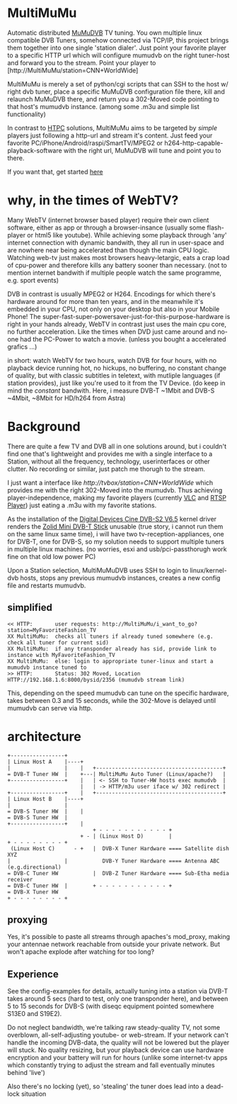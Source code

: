 # MultiMuMu
Automatic distributed [MuMuDVB](http://mumudvb.net) TV tuning. You own multiple linux compatible DVB Tuners, somehow connected via TCP/IP, this project brings them together into one single 'station dialer'. Just point your favorite player to a specific HTTP url which will configure mumudvb on the right tuner-host and forward you to the stream. Point your player to [http://MultiMuMu/station=CNN+WorldWide]

MultiMuMu is merely a set of python/cgi scripts that can SSH to the host w/ right dvb tuner, place a specific MuMuDVB configuration file there, kill and relaunch MuMuDVB there, and return you a 302-Moved code pointing to that host's mumudvb instance. (among some .m3u and simple list functionality)

In contrast to [HTPC](https://en.wikipedia.org/wiki/Home_theater_PC) solutions, MultiMuMu aims to be targeted by _simple_ players just following a http-url and stream it's content.
Just feed your favorite PC/iPhone/Android/raspi/SmartTV/MPEG2 or h264-http-capable-playback-software with the right url, MuMuDVB will tune and point you to there. 

If you want that, get started [here](README.get_started.md)

# why, in the times of WebTV?
Many WebTV (internet browser based player) require their own client software, either as app or through a browser-insance (usually some flash-player or html5 like youtube). While achieving some playback through 'any' internet connection with dynamic bandwith, they all run in user-space and are nowhere near being accelerated than though the main CPU logic. Watching web-tv just makes most browsers heavy-letargic, eats a crap load of cpu-power and therefore kills any battery sooner than necessary. (not to mention internet bandwith if multiple people watch the same programme, e.g. sport events) 

DVB in contrast is usually MPEG2 or H264. Encodings for which there's hardware around for more than ten years, and in the meanwhile it's embedded in your CPU, not only on your desktop but also in your Mobile Phone! The super-fast-super-powersaver-just-for-this-purpose-hardware is right in your hands already, WebTV in contrast just uses the main cpu core, no further acceleration. Like the times when DVD just came around and no-one had the PC-Power to watch a movie. (unless you bought a accelerated grafics ...)

in short: watch WebTV for two hours, watch DVB for four hours, with no playback device running hot, no hickups, no buffering, no constant change of quality, but with classic subtitles in teletext, with mutliple languages (if station provides), just like you're used to it from the TV Device. (do keep in mind the _constant_ bandwith. Here, i measure DVB-T ~1Mbit and DVB-S ~4Mbit, ~8Mbit for HD/h264 from Astra)

# Background
There are quite a few TV and DVB all in one solutions around, but i couldn't find one that's lightweight and provides me with a single interface to a Station, without all the frequency, technology, userinterfaces or other clutter. No recording or similar, just patch me thorugh to the stream.

I just want a interface like _http://tvbox/station=CNN+WorldWide_ which provides me with the right 302-Moved into the mumudvb. Thus achieving player-independence, making my favorite players (currently [VLC](http://videolan.org) and [RTSP Player](https://play.google.com/store/apps/details?id=org.rtspplr.app)) just eating a .m3u with my favorite stations. 

As the installation of the [Digital Devices Cine DVB-S2 V6.5](https://www.digital-devices.eu/downloads-www/cine/s/datenblatt_cine_s2_V6_dt.pdf) kernel driver renders the [Zolid Mini DVB-T Stick](https://www.linuxtv.org/wiki/index.php/Zolid_Mini_DVB-T_Stick) unusable (true story, i cannot run them on the same linux same time), i will have two tv-reception-appliances, one for DVB-T, one for DVB-S, so my solution needs to support multiple tuners in multiple linux machines. (no worries, esxi and usb/pci-passthorugh work fine on that old low power PC)

Upon a Station selection, MultiMuMuDVB uses SSH to login to linux/kernel-dvb hosts, stops any previous mumudvb instances, creates a new config file and restarts mumudvb.


## simplified
```
<< HTTP:       user requests: http://MultiMuMu/i_want_to_go?station=MyFavoriteFashion_TV
XX MultiMuMu:  checks all tuners if already tuned somewhere (e.g. check all tuner for current sid)
XX MultiMuMu:  if any transponder already has sid, provide link to instance with MyFavoriteFashion_TV
XX MultiMuMu:  else: login to appropriate tuner-linux and start a mumudvb instance tuned to
>> HTTP:       Status: 302 Moved, Location HTTP://192.168.1.6:8000/bysid/2356 (mumudvb stream link)
```
This, depending on the speed mumudvb can tune on the specific hardware, takes between 0.3 and 15 seconds, while the 302-Move is delayed until mumudvb can serve via http.

# architecture
```
+-----------------+
| Linux Host A    |----+
|                 |    |   +----------------------------------------+
= DVB-T Tuner HW  |    +---| MultiMuMu Auto Tuner (Linux/apache?)   |
+-----------------+    |   | <- SSH to Tuner-HW hosts exec mumudvb  |
                       |   | -> HTTP/m3u user iface w/ 302 redirect |
+-----------------+    |   +----------------------------------------+
| Linux Host B    |----+
|                 |
= DVB-S Tuner HW  |    |
= DVB-S Tuner HW  |
+-----------------+    |
                           + - - - - - - - - - - - +
                       + - | (Linux Host D)        |
+ - - - - - - - - +
 (Linux Host C)      - +   |  DVB-X Tuner Hardware ==== Satellite dish XYZ
|                 |           DVB-Y Tuner Hardware ==== Antenna ABC (e.g.directional)
= DVB-C Tuner HW           |  DVB-Z Tuner Hardware ==== Sub-Etha media receiver
= DVB-C Tuner HW  |        + - - - - - - - - - - - +
= DVB-X Tuner HW
+ - - - - - - - - +
```

## proxying
Yes, it's possible to paste all streams through apaches's mod_proxy, making your antennae network reachable from outside your private network. But won't apache explode after watching for too long?

## Experience
See the config-examples for details, actually tuning into a station via DVB-T takes around 5 secs (hard to test, only one transponder here), and between 5 to 15 seconds for DVB-S (with diseqc equipment pointed somewhere S13E0 and S19E2).

Do not neglect bandwidth, we're talking raw steady-quality TV, not some overblown, all-self-adjusting youtube- or web-stream. If your network can't handle the incoming DVB-data, the quality will not be lowered but the player will stuck. No quality resizing, but your playback device can use hardware encryption and your battery will run for hours (unlike some internet-tv apps which constantly trying to adjust the stream and fall eventually minutes behind 'live')

Also there's no locking (yet), so 'stealing' the tuner does lead into a dead-lock situation

